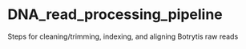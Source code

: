 # DNA_read_processing_pipeline
Steps for cleaning/trimming, indexing, and aligning Botrytis raw reads
